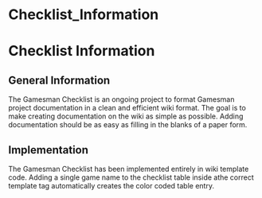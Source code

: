 Checklist\_Information
======================

Checklist Information
=====================

General Information
-------------------

The Gamesman Checklist is an ongoing project to format Gamesman project documentation in a clean and efficient wiki format. The goal is to make creating documentation on the wiki as simple as possible. Adding documentation should be as easy as filling in the blanks of a paper form.

Implementation
--------------

The Gamesman Checklist has been implemented entirely in wiki template code. Adding a single game name to the checklist table inside athe correct template tag automatically creates the color coded table entry.
